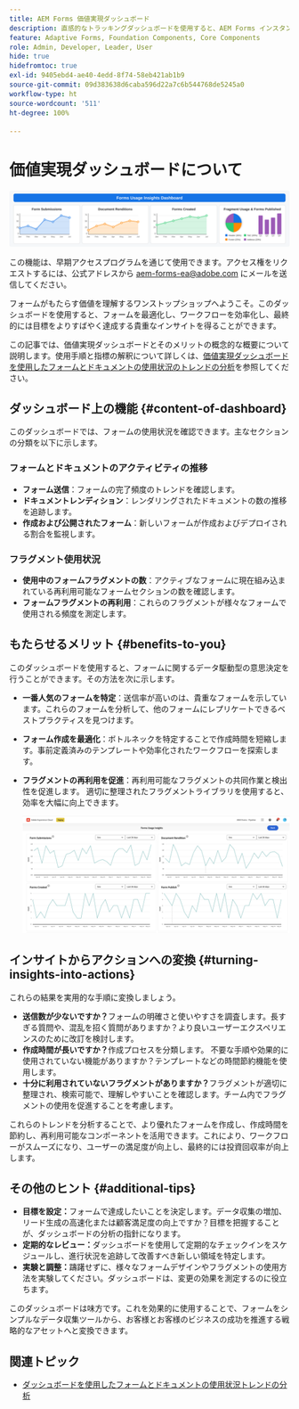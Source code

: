 ```yaml
---
title: AEM Forms 価値実現ダッシュボード
description: 直感的なトラッキングダッシュボードを使用すると、AEM Forms インスタンス上のフォーム送信を容易に監視できます。
feature: Adaptive Forms, Foundation Components, Core Components
role: Admin, Developer, Leader, User
hide: true
hidefromtoc: true
exl-id: 9405ebd4-ae40-4edd-8f74-58eb421ab1b9
source-git-commit: 09d383638d6caba596d22a7c6b544768de5245a0
workflow-type: ht
source-wordcount: '511'
ht-degree: 100%

---
```


# 価値実現ダッシュボードについて

![価値実現ダッシュボード](/help/edge/docs/forms/universal-editor/assets/forms-insights-banner.svg)


<span class="preview">この機能は、早期アクセスプログラムを通じて使用できます。アクセス権をリクエストするには、公式アドレスから aem-forms-ea@adobe.com にメールを送信してください。<span>


フォームがもたらす価値を理解するワンストップショップへようこそ。このダッシュボードを使用すると、フォームを最適化し、ワークフローを効率化し、最終的には目標をよりすばやく達成する貴重なインサイトを得ることができます。

この記事では、価値実現ダッシュボードとそのメリットの概念的な概要について説明します。使用手順と指標の解釈について詳しくは、[価値実現ダッシュボードを使用したフォームとドキュメントの使用状況のトレンドの分析](/help/forms/using-the-value-realization-dashboard.md)を参照してください。


## ダッシュボード上の機能 {#content-of-dashboard}

このダッシュボードでは、フォームの使用状況を確認できます。主なセクションの分類を以下に示します。


### フォームとドキュメントのアクティビティの推移

* **フォーム送信**：フォームの完了頻度のトレンドを確認します。
* **ドキュメントレンディション**：レンダリングされたドキュメントの数の推移を追跡します。
* **作成および公開されたフォーム**：新しいフォームが作成およびデプロイされる割合を監視します。

### フラグメント使用状況

* **使用中のフォームフラグメントの数**：アクティブなフォームに現在組み込まれている再利用可能なフォームセクションの数を確認します。
* **フォームフラグメントの再利用**：これらのフラグメントが様々なフォームで使用される頻度を測定します。


## もたらせるメリット {#benefits-to-you}

このダッシュボードを使用すると、フォームに関するデータ駆動型の意思決定を行うことができます。その方法を次に示します。

* **一番人気のフォームを特定**：送信率が高いのは、貴重なフォームを示しています。これらのフォームを分析して、他のフォームにレプリケートできるベストプラクティスを見つけます。
* **フォーム作成を最適化**：ボトルネックを特定することで作成時間を短縮します。事前定義済みのテンプレートや効率化されたワークフローを探索します。
* **フラグメントの再利用を促進**：再利用可能なフラグメントの共同作業と検出性を促進します。 適切に整理されたフラグメントライブラリを使用すると、効率を大幅に向上できます。

  ![価値実現ダッシュボード](/help/forms/assets/forms-usage-insights.png)


## インサイトからアクションへの変換 {#turning-insights-into-actions}

これらの結果を実用的な手順に変換しましょう。

* **送信数が少ないですか？**&#x200B;フォームの明確さと使いやすさを調査します。長すぎる質問や、混乱を招く質問がありますか？より良いユーザーエクスペリエンスのために改訂を検討します。
* **作成時間が長いですか？**&#x200B;作成プロセスを分類します。 不要な手順や効果的に使用されていない機能がありますか？テンプレートなどの時間節約機能を使用します。
* **十分に利用されていないフラグメントがありますか？**&#x200B;フラグメントが適切に整理され、検索可能で、理解しやすいことを確認します。チーム内でフラグメントの使用を促進することを考慮します。

これらのトレンドを分析することで、より優れたフォームを作成し、作成時間を節約し、再利用可能なコンポーネントを活用できます。これにより、ワークフローがスムーズになり、ユーザーの満足度が向上し、最終的には投資回収率が向上します。

## その他のヒント {#additional-tips}

* **目標を設定：**&#x200B;フォームで達成したいことを決定します。データ収集の増加、リード生成の高速化または顧客満足度の向上ですか？目標を把握することが、ダッシュボードの分析の指針になります。
* **定期的なレビュー：**&#x200B;ダッシュボードを使用して定期的なチェックインをスケジュールし、進行状況を追跡して改善すべき新しい領域を特定します。
* **実験と調整：**&#x200B;躊躇せずに、様々なフォームデザインやフラグメントの使用方法を実験してください。ダッシュボードは、変更の効果を測定するのに役立ちます。

このダッシュボードは味方です。これを効果的に使用することで、フォームをシンプルなデータ収集ツールから、お客様とお客様のビジネスの成功を推進する戦略的なアセットへと変換できます。

## 関連トピック

* [ダッシュボードを使用したフォームとドキュメントの使用状況トレンドの分析](/help/forms/using-the-value-realization-dashboard.md)